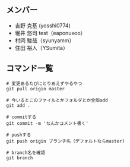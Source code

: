 ## メンバー

- 吉野 克基 (yosshi0774)
- 堀井 悠司 test（eaponuxoo）
- 村岡 駿哉（syunyamm）
- 住田 裕人（YSumita）

## コマンド一覧
```
# 変更あるたびにとりあえずやるやつ
git pull origin master

# 今いるとこのファイルとかフォルダとか全部add
git add .

# commitする
git commit -m 'なんかコメント書く'

# pushする
git push origin ブランチ名（デフォルトならmaster)

# branch名を確認
git branch
```
